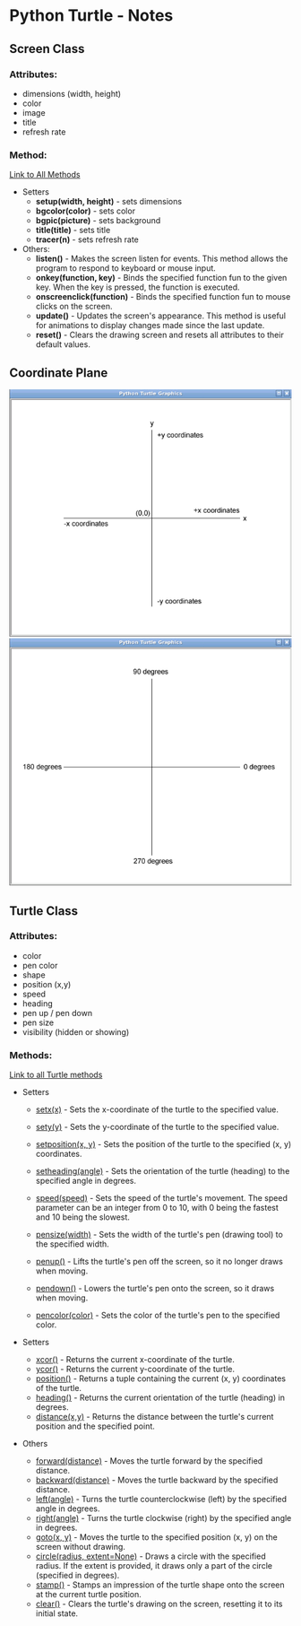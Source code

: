 # Python Turtle - Notes

## Screen Class
### Attributes:
* dimensions (width, height)
* color
* image
* title
* refresh rate

### Method: 
[Link to All Methods](https://docs.python.org/3/library/turtle.html#methods-of-turtlescreen-screen)
* Setters
    * **setup(width, height)** - sets dimensions
    * **bgcolor(color)** - sets color
    * **bgpic(picture)** - sets background
    * **title(title)** - sets title
    * **tracer(n)** - sets refresh rate
* Others:
    * **listen()** - Makes the screen listen for events. This method allows the program to respond to keyboard or mouse input.
    * **onkey(function, key)** - Binds the specified function fun to the given key. When the key is pressed, the function is executed.
    * **onscreenclick(function)** - Binds the specified function fun to mouse clicks on the screen. 
    * **update()** - Updates the screen's appearance. This method is useful for animations to display changes made since the last update.
    * **reset()** - Clears the drawing screen and resets all attributes to their default values.



## Coordinate Plane
![Coordinate Plane](images/coordinate%20plane.webp)
![Headings](images/Turtle%20Degrees.webp)
## Turtle Class
### Attributes:
* color 
* pen color
* shape
* position (x,y)
* speed
* heading
* pen up / pen down
* pen size
* visibility (hidden or showing)

### Methods:
[Link to all Turtle methods](https://docs.python.org/3/library/turtle.html#methods-of-rawturtle-turtle-and-corresponding-functions)
* Setters
    * [setx(x)](https://docs.python.org/3/library/turtle.html#turtle.setx) - Sets the x-coordinate of the turtle to the specified value.
    * [sety(y)](https://docs.python.org/3/library/turtle.html#turtle.sety) - Sets the y-coordinate of the turtle to the specified value.
    * [setposition(x, y)](https://docs.python.org/3/library/turtle.html#turtle.goto) - Sets the position of the turtle to the specified (x, y) coordinates.
    * [setheading(angle)](https://docs.python.org/3/library/turtle.html#turtle.setheading) - Sets the orientation of the turtle (heading) to the specified angle in degrees.
    * [speed(speed)](https://docs.python.org/3/library/turtle.html#turtle.speed) - Sets the speed of the turtle's movement. The speed parameter can be an integer from 0 to 10, with 0 being the fastest and 10 being the slowest.

    * [pensize(width)](https://docs.python.org/3/library/turtle.html#turtle.pensize) - Sets the width of the turtle's pen (drawing tool) to the specified width.
    * [penup()](https://docs.python.org/3/library/turtle.html#turtle.penup) - Lifts the turtle's pen off the screen, so it no longer draws when moving.
    * [pendown()](https://docs.python.org/3/library/turtle.html#turtle.pendown) - Lowers the turtle's pen onto the screen, so it draws when moving.
    * [pencolor(color)](https://docs.python.org/3/library/turtle.html#turtle.pencolor) - Sets the color of the turtle's pen to the specified color.

* Setters
    * [xcor()](https://docs.python.org/3/library/turtle.html#turtle.xcor) - Returns the current x-coordinate of the turtle.
    * [ycor()](https://docs.python.org/3/library/turtle.html#turtle.ycor) - Returns the current y-coordinate of the turtle.
    * [position()](https://docs.python.org/3/library/turtle.html#turtle.position) - Returns a tuple containing the current (x, y) coordinates of the turtle.
    * [heading()](https://docs.python.org/3/library/turtle.html#turtle.heading) - Returns the current orientation of the turtle (heading) in degrees.
    * [distance(x,y)](https://docs.python.org/3/library/turtle.html#turtle.distance) - Returns the distance between the turtle's current position and the specified point.

* Others
    * [forward(distance)](https://docs.python.org/3/library/turtle.html#turtle.forward) - Moves the turtle forward by the specified distance.
    * [backward(distance)](https://docs.python.org/3/library/turtle.html#turtle.backward) - Moves the turtle backward by the specified distance.
    * [left(angle)](https://docs.python.org/3/library/turtle.html#turtle.left) - Turns the turtle counterclockwise (left) by the specified angle in degrees.
    * [right(angle)](https://docs.python.org/3/library/turtle.html#turtle.right) - Turns the turtle clockwise (right) by the specified angle in degrees.
    * [goto(x, y)](https://docs.python.org/3/library/turtle.html#turtle.goto) - Moves the turtle to the specified position (x, y) on the screen without drawing.
    * [circle(radius, extent=None)](https://docs.python.org/3/library/turtle.html#turtle.circle) - Draws a circle with the specified radius. If the extent is provided, it draws only a part of the circle (specified in degrees).
    * [stamp()](https://docs.python.org/3/library/turtle.html#turtle.stamp) - Stamps an impression of the turtle shape onto the screen at the current turtle position.
    * [clear()](https://docs.python.org/3/library/turtle.html#turtle.clear) - Clears the turtle's drawing on the screen, resetting it to its initial state.
